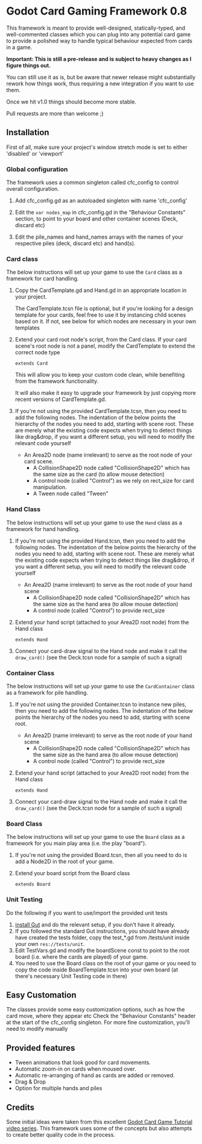# Godot Card Gaming Framework 0.8

This framework is meant to provide well-designed, statically-typed, and well-commented classes which you can plug into any potential card game to provide a polished way to handle typical behaviour expected from cards in a game.

**Important: This is still a pre-release and is subject to heavy changes as I figure things out.**

You can still use it as is, but be aware that newer release might substantially rework how things work, thus requiring a new integration if you want to use them.

Once we hit v1.0 things should become more stable.

Pull requests are more than welcome ;)

## Installation

First of all, make sure your project's window stretch mode is set to either 'disabled' or 'viewport'

### Global configuration

The framework uses a common singleton called cfc_config to control overall configuration.

1. Add cfc_config.gd as an autoloaded singleton with name 'cfc_config'

2. Edit the `var nodes_map` in cfc_config.gd in the "Behaviour Constants" section, to point to your board and other container scenes (Deck, discard etc)

4. Edit the pile_names and hand_names arrays with the names of your respective piles (deck, discard etc) and hand(s).


### Card class

The below instructions will set up your game to use the `Card` class as a framework for card handling.

1. Copy the CardTemplate.gd and Hand.gd in an appropriate location in your project.

   The CardTemplate.tcsn file is optional, but if you're looking for a design template for your cards,
   feel free to use it by instancing child scenes based on it. If not, see below for which nodes are necessary in your own templates

2. Extend your card root node's script, from the Card class. If your card scene's root node is not a panel, modify the CardTemplate to extend the correct node type

    `extends Card`

   This will allow you to keep your custom code clean, while benefiting from the framework functionality.

   It will also make it easy to upgrade your framework by just copying more recent versions of CardTemplate.gd.

4. If you're not using the provided CardTemplate.tcsn, then you need to add the following nodes. The indentation of the below points the hierarchy of the nodes you need to add, starting with scene root. These are merely what the existing code expects when trying to detect things like drag&drop, if you want a different setup, you will need to modify the relevant code yourself
	* An Area2D node (name irrelevant) to serve as the root node of your card scene. 
		* A CollisionShape2D node called "CollisionShape2D" which has the same size as the card (to allow mouse detection)
		* A control node (called "Control") as we rely on rect_size for card manipulation.
		* A Tween node called "Tween"

### Hand Class

The below instructions will set up your game to use the `Hand` class as a framework for hand handling.

1. If you're not using the provided Hand.tcsn, then you need to add the following nodes. The indentation of the below points the hierarchy of the nodes you need to add, starting with scene root. These are merely what the existing code expects when trying to detect things like drag&drop, if you want a different setup, you will need to modify the relevant code yourself
	* An Area2D (name irrelevant) to serve as the root node of your hand scene
		* A CollisionShape2D node called "CollisionShape2D" which has the same size as the hand area (to allow mouse detection)
		* A control node (called "Control") to provide rect_size

2. Extend your hand script (attached to your Area2D root node) from the Hand class

   `extends Hand`

2. Connect your card-draw signal to the Hand node and make it call the `draw_card()` (see the Deck.tcsn node for a sample of such a signal)

### Container Class

The below instructions will set up your game to use the `CardContainer` class as a framework for pile handling.

1. If you're not using the provided Container.tcsn to instance new piles, then you need to add the following nodes. The indentation of the below points the hierarchy of the nodes you need to add, starting with scene root.
	* An Area2D (name irrelevant) to serve as the root node of your hand scene
		* A CollisionShape2D node called "CollisionShape2D" which has the same size as the hand area (to allow mouse detection)
		* A control node (called "Control") to provide rect_size

2. Extend your hand script (attached to your Area2D root node) from the Hand class

   `extends Hand`

2. Connect your card-draw signal to the Hand node and make it call the `draw_card()` (see the Deck.tcsn node for a sample of such a signal)

### Board Class

The below instructions will set up your game to use the `Board` class as a framework for you main play area (i.e. the play "board").

1. If you're not using the provided Board.tcsn, then all you need to do is add a Node2D in the root of your game.

2. Extend your board script from the Board class

   `extends Board`

### Unit Testing

Do the following if you want to use/import the provided unit tests

1. [install Gut](https://github.com/bitwes/Gut/wiki/Install) and do the relevant setup, if you don't have it already.
2. If you followed the standard Gut instructions, you should have already have created the tests folder, copy the test_*.gd from /tests/unit inside your own `res://tests/unit`.
3. Edit TestVars.gd and modify the boardScene const to point to the root board (i.e. where the cards are played) of your game.
4. You need to use the Board class on the root of your game or you need to copy the code inside BoardTemplate.tcsn into your own board (at there's necessary Unit Testing code in there)

## Easy Customation

The classes provide some easy customization options, such as how the card move, where they appear etc
Check the "Behaviour Constants" header at the start of the cfc_config singleton.
For more fine customization, you'll need to modify manually


## Provided features

* Tween animations that look good for card movements.
* Automatic zoom-in on cards when moused over.
* Automatic re-arranging of hand as cards are added or removed.
* Drag & Drop
* Option for multiple hands and piles

## Credits

Some initial ideas were taken from this excellent [Godot Card Game Tutorial video series](https://www.youtube.com/watch?v=WjT5sLMD7Kw). This framework uses some of the concepts but also attempts to create better quality code in the process.